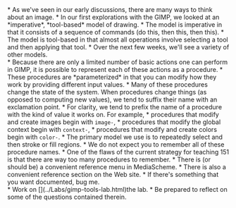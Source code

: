 <section id="drawing-model" title="Models of Images">
* As we've seen in our early discussions, there are many ways to think 
  about an image.
* In our first explorations with the GIMP, we looked at an 
  *imperative*, *tool-based* model of drawing.
    * The model is <quote>imperative</quote> in that it consists of a 
    sequence of commands (do this, then this, then this).
    * The model is <quote>tool-based</quote> in that almost all operations
    involve selecting a tool and then applying that tool.
* Over the next few weeks, we'll see a variety of other models.

<section id="coding-drawing" title="Encoding Drawing Commands">
* Because there are only a limited number of basic actions one can
  perform in GIMP, it is possible to represent each of these actions
  as a procedure.
* These procedures are *parameterized* in that you can modify
  how they work by providing different input values.
* Many of these procedures change the state of the system.  When procedures
  change things (as opposed to computing new values), we tend to suffix
  their name with an exclamation point.
* For clarity, we tend to prefix the name of a procedure with the kind of
  value it works on.  For example,
    * procedures that modify and create images begin with <code>image-</code>,
    * procedures that modify the global context begin with <code>context-</code>,
    * procedures that modify and create colors begin with <code>color-</code>.
* The primary model we use is to repeatedly select and then stroke or fill
  regions.
* We do not expect you to remember all of these procedure names.
    * One of the flaws of the current strategy for teaching 151 is that
    there are way too many procedures to remember.
* There is (or should be) a convenient reference menu in MediaScheme.
    * There is also a convenient reference section on the Web site.
* If there's something that you want documented, bug me.

<section id="lab" title="Lab">
* Work on [](../Labs/gimp-tools-lab.html)the lab</a>.
* Be prepared to reflect on some of the questions contained therein.

